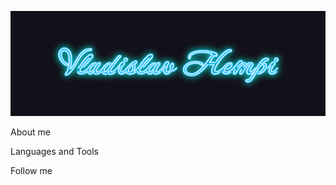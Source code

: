 [![Header](https://github.com/VladislavBukirev/vladislavbukirev/blob/main/assets/image%20(2).png)](https://github.com/VladislavBukirev)

About me

Languages and Tools

Follow me